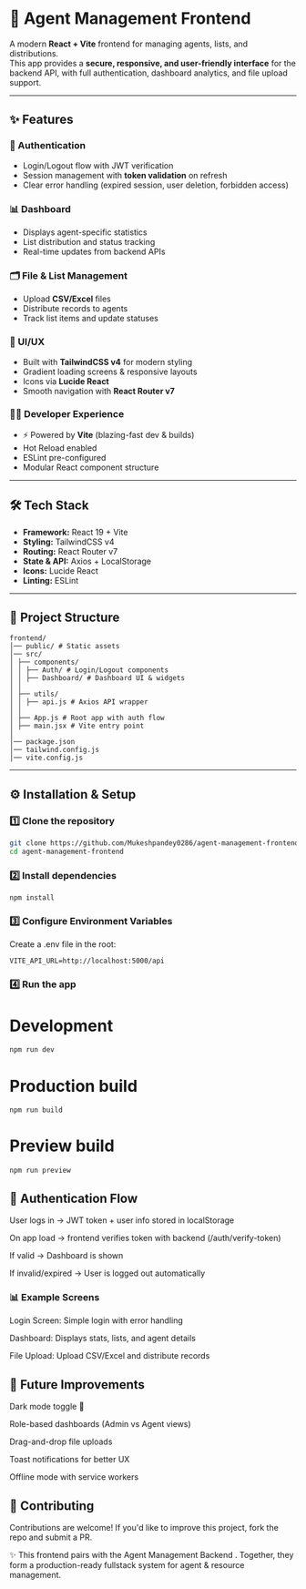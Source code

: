 # 🎨 Agent Management Frontend

A modern **React + Vite** frontend for managing agents, lists, and distributions.  
This app provides a **secure, responsive, and user-friendly interface** for the backend API, with full authentication, dashboard analytics, and file upload support.

---

## ✨ Features

### 🔑 Authentication
- Login/Logout flow with JWT verification
- Session management with **token validation** on refresh
- Clear error handling (expired session, user deletion, forbidden access)

### 📊 Dashboard
- Displays agent-specific statistics
- List distribution and status tracking
- Real-time updates from backend APIs

### 🗂️ File & List Management
- Upload **CSV/Excel** files
- Distribute records to agents
- Track list items and update statuses

### 🎨 UI/UX
- Built with **TailwindCSS v4** for modern styling
- Gradient loading screens & responsive layouts
- Icons via **Lucide React**
- Smooth navigation with **React Router v7**

### 🧑‍💻 Developer Experience
- ⚡ Powered by **Vite** (blazing-fast dev & builds)
- Hot Reload enabled
- ESLint pre-configured
- Modular React component structure

---

## 🛠️ Tech Stack

- **Framework:** React 19 + Vite  
- **Styling:** TailwindCSS v4  
- **Routing:** React Router v7  
- **State & API:** Axios + LocalStorage  
- **Icons:** Lucide React  
- **Linting:** ESLint  

---

## 📂 Project Structure

```
frontend/
│── public/ # Static assets
│── src/
│ ├── components/
│ │ ├── Auth/ # Login/Logout components
│ │ ├── Dashboard/ # Dashboard UI & widgets
│ │
│ ├── utils/
│ │ ├── api.js # Axios API wrapper
│ │
│ ├── App.js # Root app with auth flow
│ ├── main.jsx # Vite entry point
│
│── package.json
│── tailwind.config.js
│── vite.config.js
```


---

## ⚙️ Installation & Setup

### 1️⃣ Clone the repository
```bash
git clone https://github.com/Mukeshpandey0286/agent-management-frontend.git
cd agent-management-frontend
```
### 2️⃣ Install dependencies
```
npm install
```
### 3️⃣ Configure Environment Variables

Create a .env file in the root:
```
VITE_API_URL=http://localhost:5000/api
```

### 4️⃣ Run the app
# Development
```
npm run dev
```
# Production build
```
npm run build
```
# Preview build
```
npm run preview
```
## 🔑 Authentication Flow

User logs in → JWT token + user info stored in localStorage

On app load → frontend verifies token with backend (/auth/verify-token)

If valid → Dashboard is shown

If invalid/expired → User is logged out automatically

### 📊 Example Screens

Login Screen: Simple login with error handling

Dashboard: Displays stats, lists, and agent details

File Upload: Upload CSV/Excel and distribute records

## 🚀 Future Improvements

 Dark mode toggle 🌙

 Role-based dashboards (Admin vs Agent views)

 Drag-and-drop file uploads

 Toast notifications for better UX

 Offline mode with service workers

## 🤝 Contributing

Contributions are welcome!
If you'd like to improve this project, fork the repo and submit a PR.

✨ This frontend pairs with the Agent Management Backend
.
Together, they form a production-ready fullstack system for agent & resource management.
